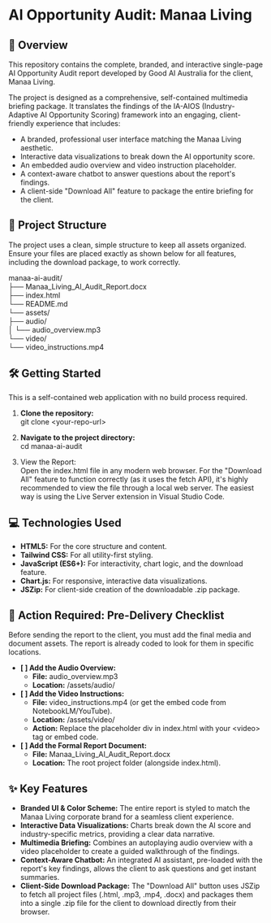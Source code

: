# **AI Opportunity Audit: Manaa Living**

## **🚀 Overview**

This repository contains the complete, branded, and interactive single-page AI Opportunity Audit report developed by Good AI Australia for the client, Manaa Living.

The project is designed as a comprehensive, self-contained multimedia briefing package. It translates the findings of the IA-AIOS (Industry-Adaptive AI Opportunity Scoring) framework into an engaging, client-friendly experience that includes:

* A branded, professional user interface matching the Manaa Living aesthetic.  
* Interactive data visualizations to break down the AI opportunity score.  
* An embedded audio overview and video instruction placeholder.  
* A context-aware chatbot to answer questions about the report's findings.  
* A client-side "Download All" feature to package the entire briefing for the client.

## **📁 Project Structure**

The project uses a clean, simple structure to keep all assets organized. Ensure your files are placed exactly as shown below for all features, including the download package, to work correctly.

manaa-ai-audit/  
├── Manaa\_Living\_AI\_Audit\_Report.docx  
├── index.html  
└── README.md  
└── assets/  
    ├── audio/  
    │   └── audio\_overview.mp3  
    └── video/  
        └── video\_instructions.mp4

## **🛠️ Getting Started**

This is a self-contained web application with no build process required.

1. **Clone the repository:**  
   git clone \<your-repo-url\>

2. **Navigate to the project directory:**  
   cd manaa-ai-audit

3. View the Report:  
   Open the index.html file in any modern web browser. For the "Download All" feature to function correctly (as it uses the fetch API), it's highly recommended to view the file through a local web server. The easiest way is using the Live Server extension in Visual Studio Code.

## **💻 Technologies Used**

* **HTML5:** For the core structure and content.  
* **Tailwind CSS:** For all utility-first styling.  
* **JavaScript (ES6+):** For interactivity, chart logic, and the download feature.  
* **Chart.js:** For responsive, interactive data visualizations.  
* **JSZip:** For client-side creation of the downloadable .zip package.

## **🚨 Action Required: Pre-Delivery Checklist**

Before sending the report to the client, you must add the final media and document assets. The report is already coded to look for them in specific locations.

* **\[ \] Add the Audio Overview:**  
  * **File:** audio\_overview.mp3  
  * **Location:** /assets/audio/  
* **\[ \] Add the Video Instructions:**  
  * **File:** video\_instructions.mp4 (or get the embed code from NotebookLM/YouTube).  
  * **Location:** /assets/video/  
  * **Action:** Replace the placeholder div in index.html with your \<video\> tag or embed code.  
* **\[ \] Add the Formal Report Document:**  
  * **File:** Manaa\_Living\_AI\_Audit\_Report.docx  
  * **Location:** The root project folder (alongside index.html).

## **✨ Key Features**

* **Branded UI & Color Scheme:** The entire report is styled to match the Manaa Living corporate brand for a seamless client experience.  
* **Interactive Data Visualizations:** Charts break down the AI score and industry-specific metrics, providing a clear data narrative.  
* **Multimedia Briefing:** Combines an autoplaying audio overview with a video placeholder to create a guided walkthrough of the findings.  
* **Context-Aware Chatbot:** An integrated AI assistant, pre-loaded with the report's key findings, allows the client to ask questions and get instant summaries.  
* **Client-Side Download Package:** The "Download All" button uses JSZip to fetch all project files (.html, .mp3, .mp4, .docx) and packages them into a single .zip file for the client to download directly from their browser.
